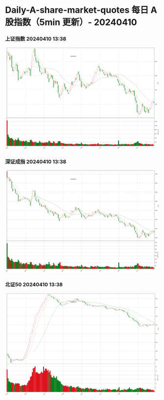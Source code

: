 
# Daily-A-share-market-quotes 每日 A 股指数（5min 更新）- 20240410

### 上证指数 20240410 13:38
![](./fig/2024/4/20240410-sh000001.png)

### 深证成指 20240410 13:38
![](./fig/2024/4/20240410-sz399001.png)

### 北证50 20240410 13:38
![](./fig/2024/4/20240410-bj899050.png)
